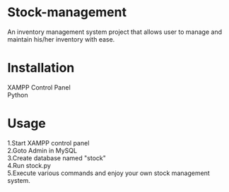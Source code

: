 # Stock-management
An inventory management system project that allows user to manage and maintain his/her inventory with ease. <br/>
# Installation
XAMPP Control Panel <br/>
Python <br/>
# Usage <br/>
1.Start XAMPP control panel <br/>
2.Goto Admin in MySQL <br/>
3.Create database named "stock" <br/>
4.Run stock.py <br/>
5.Execute various commands and enjoy your own stock management system. <br/>
